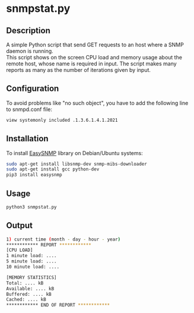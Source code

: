 # **snmpstat.py**

## Description
A simple Python script that send GET requests to an host where a SNMP daemon is running.   
This script shows on the screen CPU load and memory usage about the remote host, whose name is required in input.
The script makes many reports as many as the number of iterations given by input. 

## Configuration
To avoid problems like "no such object", you have to add the following line to snmpd.conf file:
```bash
view systemonly included .1.3.6.1.4.1.2021
```

## Installation
To install [EasySNMP](https://easysnmp.readthedocs.io/en/latest/) library on Debian/Ubuntu systems:

```bash
sudo apt-get install libsnmp-dev snmp-mibs-downloader
sudo apt-get install gcc python-dev
pip3 install easysnmp
```

## Usage
```python
python3 snmpstat.py
```

## Output
```bash
1) current time (month - day - hour - year)
************ REPORT ************
[CPU LOAD]
1 minute load: ....
5 minute load: ....
10 minute load: ....

[MEMORY STATISTICS]
Total: .... kB
Available: .... kB
Buffered: .... kB
Cached: .... kB
************ END OF REPORT ************
```

